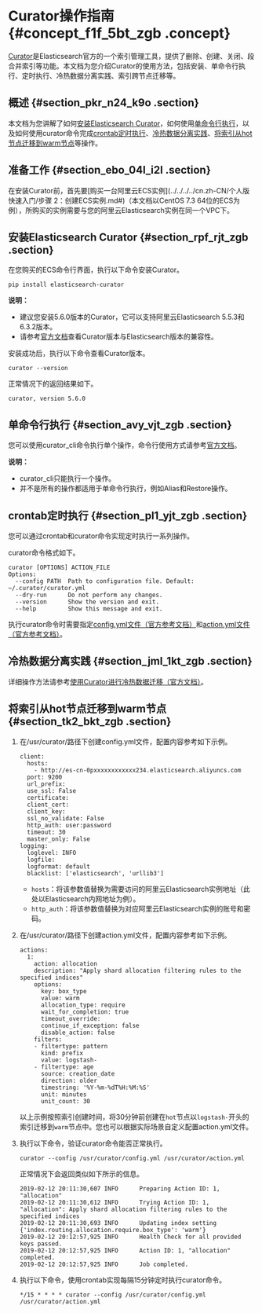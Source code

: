 # Curator操作指南 {#concept_f1f_5bt_zgb .concept}

[Curator](https://www.elastic.co/guide/en/elasticsearch/client/curator/index.html)是Elasticsearch官方的一个索引管理工具，提供了删除、创建、关闭、段合并索引等功能。本文档为您介绍Curator的使用方法，包括安装、单命令行执行、定时执行、冷热数据分离实践、索引跨节点迁移等。

## 概述 {#section_pkr_n24_k9o .section}

本文档为您讲解了如何[安装Elasticsearch Curator](#)，如何使用[单命令行执行](#)，以及如何使用curator命令完成[crontab定时执行](#)、[冷热数据分离实践](#)、[将索引从hot节点迁移到warm节点](#)等操作。

## 准备工作 {#section_ebo_04l_i2l .section}

在安装Curator前，首先要[购买一台阿里云ECS实例](../../../../cn.zh-CN/个人版快速入门/步骤 2：创建ECS实例.md#)（本文档以CentOS 7.3 64位的ECS为例），所购买的实例需要与您的阿里云Elasticsearch实例在同一个VPC下。

## 安装Elasticsearch Curator {#section_rpf_rjt_zgb .section}

在您购买的ECS命令行界面，执行以下命令安装Curator。

``` {#codeblock_10s_qja_j7m}
pip install elasticsearch-curator
```

**说明：** 

-   建议您安装5.6.0版本的Curator，它可以支持阿里云Elasticsearch 5.5.3和6.3.2版本。
-   请参考[官方文档](https://www.elastic.co/guide/en/elasticsearch/client/curator/5.6/version-compatibility.html)查看Curator版本与Elasticsearch版本的兼容性。

安装成功后，执行以下命令查看Curator版本。

``` {#codeblock_mv6_y6g_smg}
curator --version
```

正常情况下的返回结果如下。

``` {#codeblock_g2u_wvl_5i8}
curator, version 5.6.0
```

## 单命令行执行 {#section_avy_vjt_zgb .section}

您可以使用curator\_cli命令执行单个操作，命令行使用方式请参考[官方文档](https://www.elastic.co/guide/en/elasticsearch/client/curator/5.6/singleton-cli.html)。

**说明：** 

-   curator\_cli只能执行一个操作。
-   并不是所有的操作都适用于单命令行执行，例如Alias和Restore操作。

## crontab定时执行 {#section_pl1_yjt_zgb .section}

您可以通过crontab和curator命令实现定时执行一系列操作。

curator命令格式如下。

``` {#codeblock_2ub_rvb_oiu}
curator [OPTIONS] ACTION_FILE
Options:
  --config PATH  Path to configuration file. Default: ~/.curator/curator.yml
  --dry-run      Do not perform any changes.
  --version      Show the version and exit.
  --help         Show this message and exit.
```

执行curator命令时需要指定[config.yml文件（官方参考文档）](https://www.elastic.co/guide/en/elasticsearch/client/curator/current/configfile.html)和[action.yml文件（官方参考文档）](https://www.elastic.co/guide/en/elasticsearch/client/curator/current/actionfile.html)。

## 冷热数据分离实践 {#section_jml_1kt_zgb .section}

详细操作方法请参考[使用Curator进行冷热数据迁移（官方文档）](https://www.elastic.co/blog/hot-warm-architecture-in-elasticsearch-5-x)。

## 将索引从hot节点迁移到warm节点 {#section_tk2_bkt_zgb .section}

1.  在/usr/curator/路径下创建config.yml文件，配置内容参考如下示例。

    ``` {#codeblock_ee9_zu5_edr}
    client:
      hosts:
        - http://es-cn-0pxxxxxxxxxxxx234.elasticsearch.aliyuncs.com
      port: 9200
      url_prefix:
      use_ssl: False
      certificate:
      client_cert:
      client_key:
      ssl_no_validate: False
      http_auth: user:password
      timeout: 30
      master_only: False
    logging:
      loglevel: INFO
      logfile:
      logformat: default
      blacklist: ['elasticsearch', 'urllib3']
    ```

    -   `hosts`：将该参数值替换为需要访问的阿里云Elasticsearch实例地址（此处以Elasticsearch内网地址为例）。
    -   `http_auth`：将该参数值替换为对应阿里云Elasticsearch实例的账号和密码。
2.  在/usr/curator/路径下创建action.yml文件，配置内容参考如下示例。

    ``` {#codeblock_395_t4n_g0i}
    actions:
      1:
        action: allocation
        description: "Apply shard allocation filtering rules to the specified indices"
        options:
          key: box_type
          value: warm
          allocation_type: require
          wait_for_completion: true
          timeout_override:
          continue_if_exception: false
          disable_action: false
        filters:
        - filtertype: pattern
          kind: prefix
          value: logstash-
        - filtertype: age
          source: creation_date
          direction: older
          timestring: '%Y-%m-%dT%H:%M:%S'
          unit: minutes
          unit_count: 30
    ```

    以上示例按照索引创建时间，将30分钟前创建在`hot`节点以`logstash-`开头的索引迁移到`warm`节点中。您也可以根据实际场景自定义配置action.yml文件。

3.  执行以下命令，验证curator命令能否正常执行。

    ``` {#codeblock_wf5_yit_y5b}
    curator --config /usr/curator/config.yml /usr/curator/action.yml
    ```

    正常情况下会返回类似如下所示的信息。

    ``` {#codeblock_ud6_26c_bzn}
    2019-02-12 20:11:30,607 INFO      Preparing Action ID: 1, "allocation"
    2019-02-12 20:11:30,612 INFO      Trying Action ID: 1, "allocation": Apply shard allocation filtering rules to the specified indices
    2019-02-12 20:11:30,693 INFO      Updating index setting {'index.routing.allocation.require.box_type': 'warm'}
    2019-02-12 20:12:57,925 INFO      Health Check for all provided keys passed.
    2019-02-12 20:12:57,925 INFO      Action ID: 1, "allocation" completed.
    2019-02-12 20:12:57,925 INFO      Job completed.
    ```

4.  执行以下命令，使用crontab实现每隔15分钟定时执行curator命令。

    ``` {#codeblock_j9f_f86_48k}
    */15 * * * * curator --config /usr/curator/config.yml /usr/curator/action.yml
    ```


